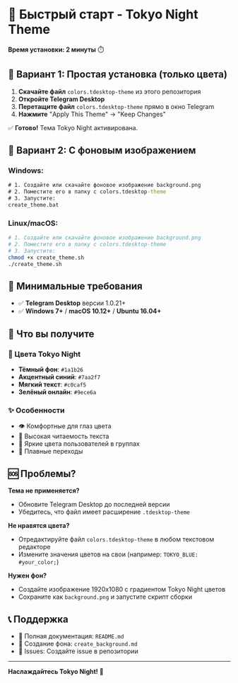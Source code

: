 # 🚀 Быстрый старт - Tokyo Night Theme

**Время установки: 2 минуты** ⏱️

## 🎯 Вариант 1: Простая установка (только цвета)

1. **Скачайте файл** `colors.tdesktop-theme` из этого репозитория
2. **Откройте Telegram Desktop**
3. **Перетащите файл** `colors.tdesktop-theme` прямо в окно Telegram
4. **Нажмите** "Apply This Theme" → "Keep Changes"

✅ **Готово!** Тема Tokyo Night активирована.

## 🎨 Вариант 2: С фоновым изображением

### Windows:
```cmd
# 1. Создайте или скачайте фоновое изображение background.png
# 2. Поместите его в папку с colors.tdesktop-theme
# 3. Запустите:
create_theme.bat
```

### Linux/macOS:
```bash
# 1. Создайте или скачайте фоновое изображение background.png
# 2. Поместите его в папку с colors.tdesktop-theme
# 3. Запустите:
chmod +x create_theme.sh
./create_theme.sh
```

## 📱 Минимальные требования

- ✅ **Telegram Desktop** версии 1.0.21+
- ✅ **Windows 7+** / **macOS 10.12+** / **Ubuntu 16.04+**

## 🎨 Что вы получите

### 🌃 Цвета Tokyo Night
- **Тёмный фон**: `#1a1b26`
- **Акцентный синий**: `#7aa2f7`  
- **Мягкий текст**: `#c0caf5`
- **Зелёный онлайн**: `#9ece6a`

### ✨ Особенности
- 👁️ Комфортные для глаз цвета
- 🎯 Высокая читаемость текста
- 🌈 Яркие цвета пользователей в группах
- 💫 Плавные переходы

## 🆘 Проблемы?

**Тема не применяется?**
- Обновите Telegram Desktop до последней версии
- Убедитесь, что файл имеет расширение `.tdesktop-theme`

**Не нравятся цвета?**
- Отредактируйте файл `colors.tdesktop-theme` в любом текстовом редакторе
- Измените значения цветов на свои (например: `TOKYO_BLUE: #your_color;`)

**Нужен фон?**
- Создайте изображение 1920x1080 с градиентом Tokyo Night цветов
- Сохраните как `background.png` и запустите скрипт сборки

## 📞 Поддержка

- 📖 Полная документация: `README.md`
- 🎨 Создание фона: `create_background.md`
- 🐛 Issues: Создайте issue в репозитории

---

**Наслаждайтесь Tokyo Night! 🌃** 